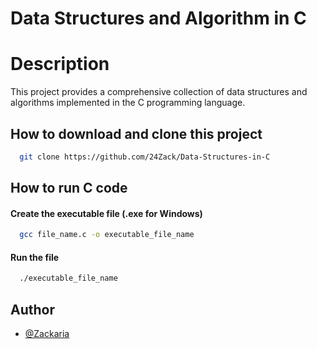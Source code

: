 
# Data Structures and Algorithm in C

# Description

This project provides a comprehensive collection of data structures and algorithms implemented in the C programming language.

## How to download and clone this project
```bash
  git clone https://github.com/24Zack/Data-Structures-in-C

```

## How to run C code

#### Create the executable file (.exe for Windows)

```bash
  gcc file_name.c -o executable_file_name
```

#### Run the file

```bash
  ./executable_file_name
```


## Author

- [@Zackaria](https://github.com/24Zack)
